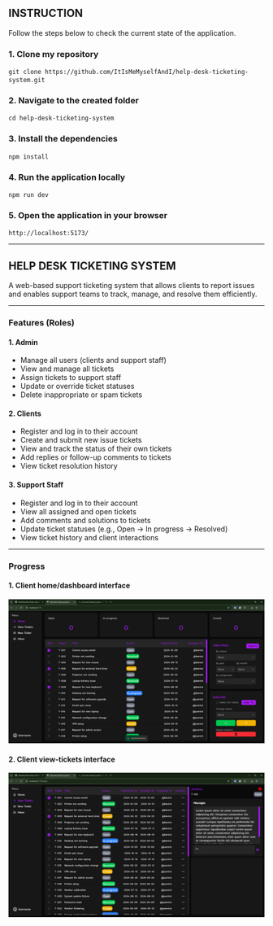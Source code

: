 ## INSTRUCTION

Follow the steps below to check the current state of the application.

### 1. Clone my repository

```
git clone https://github.com/ItIsMeMyselfAndI/help-desk-ticketing-system.git
```

### 2. Navigate to the created folder

```
cd help-desk-ticketing-system
```

### 3. Install the dependencies

```
npm install
```

### 4. Run the application locally

```
npm run dev
```

### 5. Open the application in your browser

```
http://localhost:5173/
```

---

## HELP DESK TICKETING SYSTEM

A web-based support ticketing system that allows clients to report issues and enables support teams to track, manage, and resolve them efficiently.

---

### Features (Roles)

#### 1. Admin

- Manage all users (clients and support staff)
- View and manage all tickets
- Assign tickets to support staff
- Update or override ticket statuses
- Delete inappropriate or spam tickets

#### 2. Clients

- Register and log in to their account
- Create and submit new issue tickets
- View and track the status of their own tickets
- Add replies or follow-up comments to tickets
- View ticket resolution history

#### 3. Support Staff

- Register and log in to their account
- View all assigned and open tickets
- Add comments and solutions to tickets
- Update ticket statuses (e.g., Open → In progress → Resolved)
- View ticket history and client interactions

---

### Progress

#### 1. Client home/dashboard interface

![Dashboard](./screenshots/client-home-interface.png)

#### 2. Client view-tickets interface

![View-tickets](./screenshots/client-view_tickets-interface.png)
